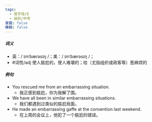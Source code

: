```yaml
---
tags:
  - 首字母/E
  - 级别/中考
掌握: false
模糊: false
---
```

##### 词义
- 英：/ ɪmˈbærəsɪŋ /；美：/ ɪmˈbærəsɪŋ /；
- #词性/adj 使人尴尬的，使人难堪的；给（尤指组织或政客等）惹麻烦的
##### 例句
- You rescued me from an embarrassing situation.
	- 我正感到尴尬，你为我解了围。
- We have all been in similar embarrassing situations.
	- 我们都遇到过类似的尴尬局面。
- He made an embarrassing gaffe at the convention last weekend.
	- 在上周的会议上，他犯了一个尴尬的错误。
